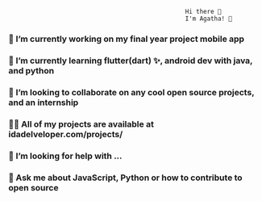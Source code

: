                                                      Hi there 👋
                                                     I'm Agatha! 🌴
                                                     

### 🔭 I’m currently working on my final year project mobile app
### 🌱 I’m currently learning flutter(dart) ✨, android dev with java, and python
### 👯 I’m looking to collaborate on any cool open source projects, and an internship
### 👨‍💻 All of my projects are available at idadelveloper.com/projects/
### 🤔 I’m looking for help with ...
### 💬 Ask me about JavaScript, Python or how to contribute to open source

<!--
**agatha-chituwa/agatha-chituwa** is a ✨ _special_ ✨ repository because its `README.md` (this file) appears on your GitHub profile.

Here are some ideas to get you started:

- 📫 How to reach me: ...
- 😄 Pronouns: ...
- ⚡ Fun fact: ...
-->
